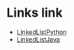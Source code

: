 # Links link
* [LinkedListPython](https://replit.com/team/Algos-Block3-2122/LinkedListPython)
* [LinkedListJava](https://replit.com/team/Algos-Block3-2122/LinkedListJava)
